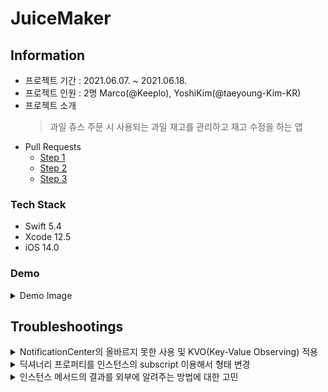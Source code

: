 # JuiceMaker
## Information
* 프로젝트 기간 : 2021.06.07. ~ 2021.06.18.
* 프로젝트 인원 : 2명 Marco(@Keeplo), YoshiKim(@taeyoung-Kim-KR)
* 프로젝트 소개 
    > 과일 쥬스 주문 시 사용되는 과일 재고를 관리하고 재고 수정을 하는 앱
* Pull Requests
    * [Step 1](https://github.com/yagom-academy/ios-juice-maker/pull/70)
    * [Step 2](https://github.com/yagom-academy/ios-juice-maker/pull/85)
    * [Step 3](https://github.com/yagom-academy/ios-juice-maker/pull/103)
### Tech Stack
* Swift 5.4
* Xcode 12.5
* iOS 14.0
### Demo
<details><summary>Demo Image</summary><div markdown="1">

**쥬스 만들기 동작 및 재고 수정 동작**

</div></details>

## Troubleshootings
<details><summary>NotificationCenter의 올바르지 못한 사용 및 KVO(Key-Value Observing) 적용</summary><div markdown="1">

인스턴스 내부 프로퍼티가 변경된 사항에 대한 이벤트를 외부 객체로 전달하는 방법을 고민함
NotificationCenter userInfo에 해당 변경사항을 담아서 전달하는 방식을 최초구현

NotificationCenter의 좀 더 적절한 사용방향에 대한 피드백을 받고 KVO 형태로 변형  

</div></details>
<details><summary>딕셔너리 프로퍼티를 인스턴스의 subscript 이용해서 형태 변경</summary><div markdown="1">

최초 딕셔너리 프로퍼티와 enum case key 형태는 `@objc` 형태의 KVO 프로퍼티가 구현되지 않기 때문에 Subscript 의 key값으로 enum case를 사용하는 형태로 프로퍼티에 접근하는 방식 구현

</div></details>
<details><summary>인스턴스 메서드의 결과를 외부에 알려주는 방법에 대한 고민</summary><div markdown="1">

과일 재고 관리처럼 KVO에 갖혀서 메서드의 결과를 반환하면 되는 부분에서도 결과 전달에 관해 고민함

비 동기 처리가 되는 메서드가 아니면 단순한 반환값으로 처리가 가능하다는 점을 이해하고 비동기처리와 동기처리에 대한 개념을 이해함


</div></details>
<br>